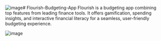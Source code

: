 ![image](https://github.com/user-attachments/assets/52730522-5178-44b2-abc6-a78de9e0729c)# Flourish-Budgeting-App
Flourish is a budgeting app combining top features from leading finance tools. It offers gamification, spending insights, and interactive financial literacy for a seamless, user-friendly budgeting experience.

![image](https://github.com/user-attachments/assets/ee48ea08-c6f7-4157-9dc4-1efdd4f847f7)


